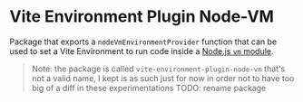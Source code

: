 # Vite Environment Plugin Node-VM

Package that exports a `nodeVmEnvironmentProvider` function that can be used to set a Vite Environment to run code inside a [Node.js `vm` module](https://nodejs.org/api/vm.html).

> Note:
>  the package is called `vite-environment-plugin-node-vm` that's not a valid name, I kept is as such just for now in order
>  not to have too big of a diff in these experimentations
>  TODO: rename package